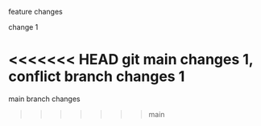 feature changes

change 1

<<<<<<< HEAD
git main changes 1,  conflict branch changes 1
=======
main branch changes
>>>>>>> main

